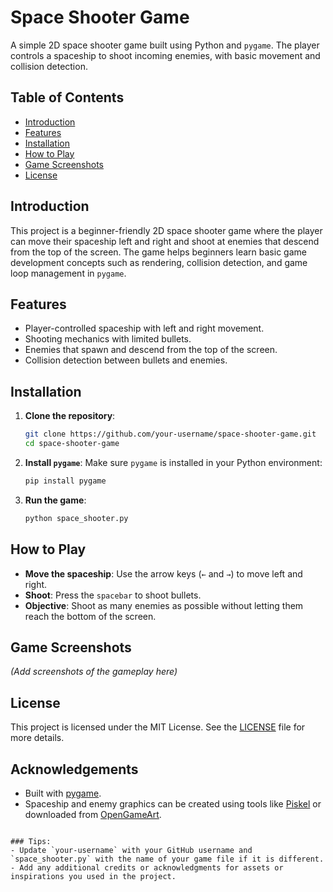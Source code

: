 # Space Shooter Game

A simple 2D space shooter game built using Python and `pygame`. The player controls a spaceship to shoot incoming enemies, with basic movement and collision detection.

## Table of Contents
- [Introduction](#introduction)
- [Features](#features)
- [Installation](#installation)
- [How to Play](#how-to-play)
- [Game Screenshots](#game-screenshots)
- [License](#license)

## Introduction
This project is a beginner-friendly 2D space shooter game where the player can move their spaceship left and right and shoot at enemies that descend from the top of the screen. The game helps beginners learn basic game development concepts such as rendering, collision detection, and game loop management in `pygame`.

## Features
- Player-controlled spaceship with left and right movement.
- Shooting mechanics with limited bullets.
- Enemies that spawn and descend from the top of the screen.
- Collision detection between bullets and enemies.

## Installation
1. **Clone the repository**:
   ```bash
   git clone https://github.com/your-username/space-shooter-game.git
   cd space-shooter-game
   ```

2. **Install `pygame`**:
   Make sure `pygame` is installed in your Python environment:
   ```bash
   pip install pygame
   ```

3. **Run the game**:
   ```bash
   python space_shooter.py
   ```

## How to Play
- **Move the spaceship**: Use the arrow keys (`←` and `→`) to move left and right.
- **Shoot**: Press the `spacebar` to shoot bullets.
- **Objective**: Shoot as many enemies as possible without letting them reach the bottom of the screen.

## Game Screenshots
*(Add screenshots of the gameplay here)*

## License
This project is licensed under the MIT License. See the [LICENSE](LICENSE) file for more details.

## Acknowledgements
- Built with [pygame](https://www.pygame.org/).
- Spaceship and enemy graphics can be created using tools like [Piskel](https://www.piskelapp.com/) or downloaded from [OpenGameArt](https://opengameart.org/).

```

### Tips:
- Update `your-username` with your GitHub username and `space_shooter.py` with the name of your game file if it is different.
- Add any additional credits or acknowledgments for assets or inspirations you used in the project.